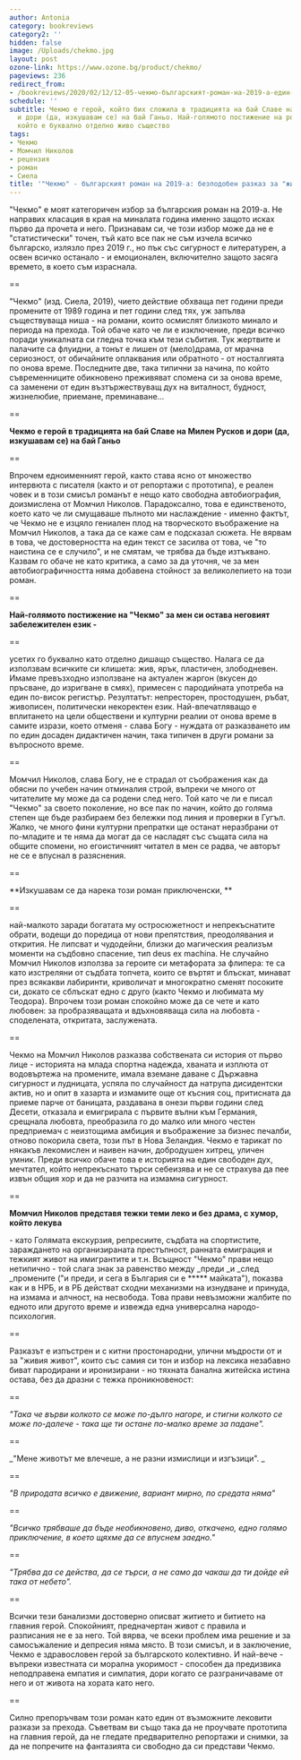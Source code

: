 ```yaml
---
author: Antonia
category: bookreviews
category2: ''
hidden: false
image: /Uploads/chekmo.jpg
layout: post
ozone-link: https://www.ozone.bg/product/chekmo/
pageviews: 236
redirect_from:
- /bookreviews/2020/02/12/12-05-чекмо-българският-роман-на-2019-а-един-разказ-за-живия-живот
schedule: ''
subtitle: Чекмо е герой, който бих сложила в традицията на бай Славе на Милен Русков
  и дори (да, изкушавам се) на бай Ганьо. Най-голямото постижение на романа е езикът,
  който е буквално отделно живо същество
tags:
- Чекмо
- Момчил Николов
- рецензия
- роман
- Сиела
title: '"Чекмо" - българският роман на 2019-а: безподобен разказ за "живия живот"'
---
```


"Чекмо" е моят категоричен избор за българския роман на 2019-а. Не направих класация в края на миналата година именно защото исках първо да прочета и него. Признавам си, че този избор може да не е "статистически" точен, тъй като все пак не съм изчела всичко българско, излязло през 2019 г., но пък със сигурност е литературен, а освен всичко останало - и емоционален, включително защото засяга времето, в което съм израснала. 

\==

"Чекмо" (изд. Сиела, 2019), чието действие обхваща пет години преди промените от 1989 година и пет години след тях, уж запълва съществуваща ниша - на романи, които осмислят близкото минало и периода на прехода. Той обаче като че ли е изключение, преди всичко поради уникалната си гледна точка към тези събития. Тук жертвите и палачите са флуидни, а тонът е лишен от (мело)драма, от мрачна сериозност, от обичайните оплаквания или обратното - от носталгията по онова време. Последните две, така типични за начина, по който съвременниците обикновено преживяват спомена си за онова време, са заменени от един възтържествуващ дух на виталност, будност, жизнелюбие, приемане, преминаване...

\==

**Чекмо е герой в традицията на бай Славе на Милен Русков и дори (да, изкушавам се) на бай Ганьо**

\==

Впрочем едноименният герой, както става ясно от множество интервюта с писателя (както и от репортажи с прототипа), е реален човек и в този смисъл романът е нещо като свободна автобиография, доизмислена от Момчил Николов. Парадоксално, това е единственото, което като че ли смущаваше пълното ми наслаждение - именно фактът, че Чекмо не е изцяло гениален плод на творческото въображение на Момчил Николов, а така да се каже сам е подсказал сюжета. Не вярвам в това, че достоверността на един текст се засилва от това, че "то наистина се е случило", и не смятам, че трябва да бъде изтъквано. Казвам го обаче не като критика, а само за да уточня, че за мен автобиографичността няма добавена стойност за великолепието на този роман.

\==

**Най-голямото постижение на "Чекмо" за мен си остава неговият забележителен език -**

\==

усетих го буквално като отделно дишащо същество. Налага се да използвам всичките си клишета: жив, ярък, пластичен, злободневен. Имаме превъзходно използване на актуален жаргон (вкусен до пръсване, до изригване в смях), примесен с пародийната употреба на един по-висок регистър. Резултатът: непресторен, простодушен, ръбат, живописен, политически некоректен език. Най-впечатляващо е вплитането на цели обществени и културни реалии от онова време в самите изрази, което отменя - слава Богу - нуждата от разказването им по един досаден дидактичен начин, така типичен в други романи за въпросното време. 

\==

Момчил Николов, слава Богу, не е страдал от съображения как да обясни по учебен начин отминалия строй, въпреки че много от читателите му може да са родени след него. Той като че ли е писал "Чекмо" за своето поколение, но все пак по начин, който до голяма степен ще бъде разбираем без бележки под линия и проверки в Гугъл. Жалко, че много фини културни препратки ще останат неразбрани от по-младите и те няма да могат да се насладят със същата сила на общите спомени, но егоистичният читател в мен се радва, че авторът не се е впуснал в разяснения. 

\==

**Изкушавам се да нарека този роман приключенски, **

\==

най-малкото заради богатата му остросюжетност и непрекъснатите обрати, водещи до поредица от нови препятствия, преодолявания и открития. Не липсват и чудодейни, близки до магическия реализъм моменти на съдбовно спасение, тип deus ex machina. Не случайно Момчил Николов използва за героите си метафората за флипера: те са като изстреляни от съдбата топчета, които се въртят и блъскат, минават през всякакви лабиринти, криволичат и многократно сменят посоките си, докато се сблъскат едно с друго (както Чекмо и любимата му Теодора). Впрочем този роман спокойно може да се чете и като любовен: за пробразяващата и вдъхновяваща сила на любовта - споделената, откритата, заслужената. 

\==

Чекмо на Момчил Николов разказва собствената си история от първо лице - историята на млада спортна надежда, хваната и изплюта от водовъртежа на промените, имала вземане даване с Държавна сигурност и лудницата, успяла по случайност да натрупа дисидентски актив, но и опит в хазарта и измамите още от късния соц, притисната да приеме парче от баницата, раздавана в онези първи години след Десети, отказала и емигрирала с първите вълни към Германия, срещнала любовта, преобразила го до малко или много честен предприемач с неизтощима амбиция и въображение за бизнес печалби, отново покорила света, този път в Нова Зеландия. Чекмо е тарикат по някакъв лекомислен и наивен начин, добродушен хитрец, уличен умник. Преди всичко обаче това е историята на един свободен дух, мечтател, който непрекъснато търси себеизява и не се страхува да пее извън общия хор и да не разчита на измамна сигурност. 

\==

**Момчил Николов представя тежки теми леко и без драма, с хумор, който лекува**

\- като Голямата екскурзия, репресиите, съдбата на спортистите, зараждането на организираната престъпност, ранната емиграция и тежкият живот на имигрантите и т.н. Всъщност "Чекмо" прави нещо нетипично - той слага знак за равенство между _преди _и _след _промените ("и преди, и сега в България си е \*\*\*\** майката"), показва как и в НРБ, и в РБ действат сходни механизми на изнудване и принуда, на измама и алчност, на несвобода. Това прави невъзможни жалбите по едното или другото време и  извежда една универсална народо-психология.

\== 

Разказът е изпъстрен и с китни простонародни, улични мъдрости от и за "живия живот", които със самия си тон и избор на лексика незабавно биват пародирани и иронизирани - но тяхната банална житейска истина остава, без да дразни с тежка проникновеност:

\==

_"Така че върви колкото се може по-дълго нагоре, и стигни колкото се може по-далече - така ще ти остане по-малко време за падане"._

\==

_"Мене животът ме влечеше, а не разни измислици и изгъзици". _

\==

_"В природата всичко е движение, вариант мирно, по средата няма"_

\==

_"Всичко трябваше да бъде необикновено, диво, откачено, едно голямо приключение, в което щяхме да се впуснем заедно."_

\==

_"Трябва да се действа, да се търси, а не само да чакаш да ти дойде ей така от небето"._

\==

Всички тези банализми достоверно описват житието и битието на главния герой. Спокойният, предначертан живот с правила и разписания не е за него. Той вярва, че всеки проблем има решение и за самосъжаление и депресия няма място. В този смисъл, и в заключение, Чекмо е здравословен герой за българското колективно. И най-вече - въпреки известната си морална укоримост - способен да предизвика неподправена емпатия и симпатия, дори когато се разграничаваме от него и от живота на хората като него.

\==

Силно препоръчвам този роман като един от възможните лековити разкази за прехода. Съветвам ви също така да не проучвате прототипа на главния герой, да не гледате предварително репортажи и снимки, за да не попречите на фантазията си свободно да си представи Чекмо.